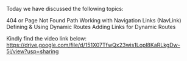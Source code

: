 Today we have discussed the following topics:

404 or Page Not Found Path
Working with Navigation Links (NavLink)
Defining & Using Dynamic Routes
Adding Links for Dynamic Routes

Kindly find the video link below:
https://drive.google.com/file/d/151X07TfwQx23wis1Lopl8KaRLkgDw-5j/view?usp=sharing
